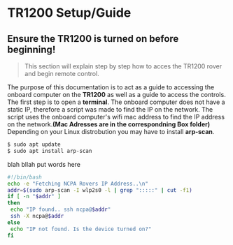 # TR1200 Setup/Guide
## **Ensure the TR1200 is turned on before beginning!**
>This section will explain step by step how to acces the TR1200 rover and begin remote control.

The purpose of this documentation is to act as a guide to accessing the onboard computer on the **TR1200** as well as a guide to access the controls. The first step is to open a **terminal**. The onboard computer does not have a static IP, therefore a script was made to find the IP on the network. The script uses the onboard computer's wifi mac address to find the IP address on the network.**(Mac Adresses are in the correspondning Box folder)** Depending on your Linux distrobution you may have to install **arp-scan**.

```bash
$ sudo apt update
$ sudo apt install arp-scan
```


blah bllah put words here 


```bash
#!/bin/bash
echo -e "Fetching NCPA Rovers IP Address..\n"
addr=$(sudo arp-scan -I wlp2s0 -l | grep ":::::" | cut -f1)
if [ -n "$addr" ]
then
 echo "IP found.. ssh ncpa@$addr"
 ssh -X ncpa@$addr
else
 echo "IP not found. Is the device turned on?"
fi
```

